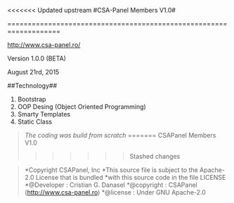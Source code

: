 
<<<<<<< Updated upstream
#CSA-Panel Members V1.0#

===================================================================

http://www.csa-panel.ro/

Version 1.0.0 (BETA)

August 21rd, 2015

##Technology##

 1. Bootstrap
 2. OOP Desing (Object Oriented Programming)
 3. Smarty Templates
 4. Static Class

> *The coding was build from scratch*
=======
CSAPanel Members V1.0
>>>>>>> Stashed changes

> *Copyright CSAPanel, Inc
> *This source file is subject to the Apache-2.0 License that is bundled
> *with this source code in the file LICENSE
> *@Developer : Cristian G. Danasel
> *@copyright : CSAPanel (http://www.csa-panel.ro)
> *@license : Under GNU Apache-2.0
